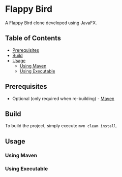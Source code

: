 # Flappy Bird

A Flappy Bird clone developed using JavaFX.

## Table of Contents

- [Prerequisites](#prerequisites)
- [Build](#build)
- [Usage](#usage)
  - [Using Maven]()
  - [Using Executable]()

## Prerequisites

- Optional (only required when re-building) - [Maven](https://maven.apache.org/)

## Build

To build the project, simply execute `mvn clean install`.

## Usage

### Using Maven

### Using Executable
